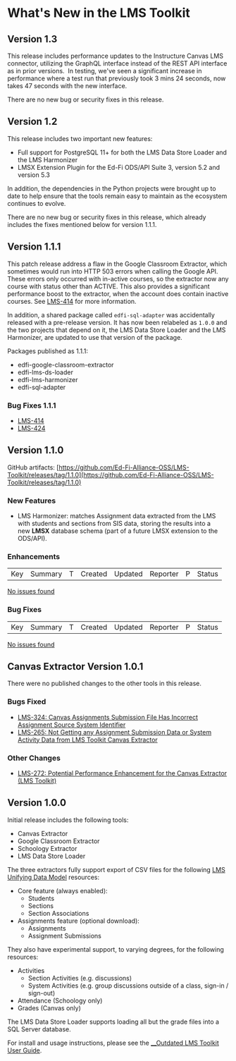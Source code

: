 # What's New in the LMS Toolkit

## Version 1.3

This release includes performance updates to the Instructure Canvas LMS connector, utilizing the GraphQL interface instead of the REST API interface as in prior versions.  In testing, we've seen a significant increase in performance where a test run that previously took 3 mins 24 seconds, now takes 47 seconds with the new interface.

There are no new bug or security fixes in this release.

## Version 1.2

This release includes two important new features:

* Full support for PostgreSQL 11+ for both the LMS Data Store Loader and the LMS Harmonizer
* LMSX Extension Plugin for the Ed-Fi ODS/API Suite 3, version 5.2 and version 5.3

In addition, the dependencies in the Python projects were brought up to date to help ensure that the tools remain easy to maintain as the ecosystem continues to evolve.

There are no new bug or security fixes in this release, which already includes the fixes mentioned below for version 1.1.1.

## Version 1.1.1

This patch release address a flaw in the Google Classroom Extractor, which sometimes would run into HTTP 503 errors when calling the Google API. These errors only occurred with in-active courses, so the extractor now any course with status other than ACTIVE. This also provides a significant performance boost to the extractor, when the account does contain inactive courses. See [LMS-414](https://tracker.ed-fi.org/browse/LMS-414) for more information.

In addition, a shared package called `edfi-sql-adapter` was accidentally released with a pre-release version. It has now been relabeled as `1.0.0` and the two projects that depend on it, the LMS Data Store Loader and the LMS Harmonizer, are updated to use that version of the package.

Packages published as 1.1.1:

* edfi-google-classroom-extractor
* edfi-lms-ds-loader
* edfi-lms-harmonizer
* edfi-sql-adapter

### Bug Fixes 1.1.1

* [LMS-414](https://tracker.ed-fi.org/browse/LMS-414?src=confmacro)
* [LMS-424](https://tracker.ed-fi.org/browse/LMS-424?src=confmacro)

## Version 1.1.0

GitHub artifacts: [https://github.com/Ed-Fi-Alliance-OSS/LMS-Toolkit/releases/tag/1.1.0](https://github.com/Ed-Fi-Alliance-OSS/LMS-Toolkit/releases/tag/1.1.0)

### New Features

* LMS Harmonizer: matches Assignment data extracted from the LMS with students and sections from SIS data, storing the results into a new **LMSX** database schema (part of a future LMSX extension to the ODS/API).

### Enhancements

|     |     |     |     |     |     |     |     |
| --- | --- | --- | --- | --- | --- | --- | --- |
| Key | Summary | T   | Created | Updated | Reporter | P   | Status |

[No issues found](https://tracker.ed-fi.org/issues/?jql=key+in+%28LMS-264%2C+LMS-359%2C+LMS-383%29+++&src=confmacro)

### Bug Fixes

|     |     |     |     |     |     |     |     |
| --- | --- | --- | --- | --- | --- | --- | --- |
| Key | Summary | T   | Created | Updated | Reporter | P   | Status |

[No issues found](https://tracker.ed-fi.org/issues/?jql=key+in+%28LMS-371%2C+LMS-340%29++&src=confmacro)

## Canvas Extractor Version 1.0.1

There were no published changes to the other tools in this release.

### Bugs Fixed

* [LMS-324: Canvas Assignments Submission File Has Incorrect Assignment Source System Identifier](https://tracker.ed-fi.org/browse/LMS-324)
* [LMS-265: Not Getting any Assignment Submission Data or System Activity Data from LMS Toolkit Canvas Extractor](https://tracker.ed-fi.org/browse/LMS-265)

### Other Changes

* [LMS-272: Potential Performance Enhancement for the Canvas Extractor (LMS Toolkit)](https://tracker.ed-fi.org/browse/LMS-272)

## Version 1.0.0

Initial release includes the following tools:

* Canvas Extractor
* Google Classroom Extractor
* Schoology Extractor
* LMS Data Store Loader

The three extractors fully support export of CSV files for the following [LMS Unifying Data Model](./lms-unifying-data-model/readme.md) resources:

* Core feature (always enabled):
  * Students
  * Sections
  * Section Associations
* Assignments feature (optional download):
  * Assignments
  * Assignment Submissions

They also have experimental support, to varying degrees, for the following resources:

* Activities
  * Section Activities (e.g. discussions)
  * System Activities (e.g. group discussions outside of a class, sign-in / sign-out)
* Attendance (Schoology only)
* Grades (Canvas only)

The LMS Data Store Loader supports loading all but the grade files into a SQL Server database.

For install and usage instructions, please see the [\_\_Outdated LMS Toolkit User Guide](https://edfi.atlassian.net/wiki/spaces/EDFITOOLS/pages/24118272).
